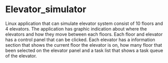 # Elevator_simulator
Linux application that can simulate elevator system consist of 10 floors and 4 elevators.
The application has graphic indication about where the elevators and how they move between each floors. 
Each floor and elevator has a control panel that can be clicked.
Each elevator has a information section that shows the current floor the elevator is on, how many floor that been selected on the elevator panel and a task list that shows a task queue of the elevator.
